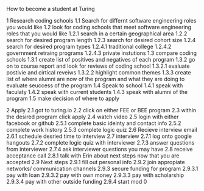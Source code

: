 How to become a student at Turing

1 Research coding schools
	1.1 Search for differnt software engineering roles you would like
	1.2 look for coding schools that meet software engineering roles that you would like
		1.2.1 search in a certain geographical area
		1.2.2 search for desired program length
		1.2.3 search for desired cohort size
		1.2.4 search for desired program types
			1.2.4.1 traditional college
			1.2.4.2 government retraing programs
			1.2.4.3 private instutions
	1.3 compare coding schools
		1.3.1 create list of positives and negatives of each program
		1.3.2 go on to course report and look for reviews of coding school
			1.3.2.1 evaluate postivie and cirtical reveiws
			1.3.2.2 highlight common themes
		1.3.3 create list of where alumni are now of the program and what they are doing to evaluate seuccess of the program
	1.4 Speak to school 
		1.4.1 speak with faculaty
		1.4.2 speak with current students
		1.4.3 speak with alumni of the program 
	1.5 make decision of where to apply
		


2 Apply
	2.1 got to turing.io
	2.2 click on either FEE or BEE program
	2.3 within the desired program click apply
	2.4 watch video
	2.5 login with either facebook or github
		2.5.1 complete basic ideinty and contact info
		2.5.2 complete work history
		2.5.3 complete logic quiz
	2.6 Recieve interview email
		2.6.1 schedule desried time to interview
	2.7 interview
		2.7.1 log onto google hangouts
		2.7.2 complete logic quiz with interviewer
		2.7.3 answer questions from interviewer
		2.7.4 ask interviewer questions you may have
	2.8 receive acceptance call
		2.8.1 talk with Erin about next steps now that you are accepted
	2.9 Next steps
		2.9.1 fill out personal info
		2.9.2 join appropiate networks/ communication channels
		2.9.3 secure funding for program
			2.9.3.1 pay with loan
			2.9.3.2 pay with own money
			2.9.3.3 pay with scholarship
			2.9.3.4 pay with other outside funding
		2.9.4 start mod 0
